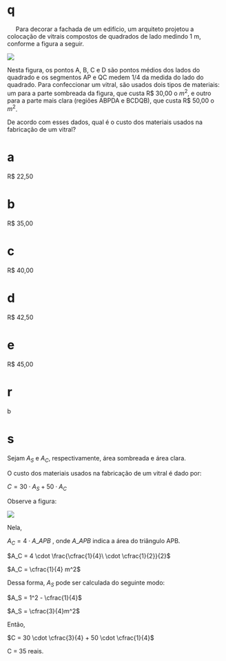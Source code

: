 # q
     Para decorar a fachada de um edifício, um arquiteto projetou a colocação de vitrais compostos de quadrados de lado medindo 1 m, conforme a figura a seguir.

![](https://firebasestorage.googleapis.com/v0/b/firebase-enemio.appspot.com/o/questoes%2F696%2Fe3f4da95-c99d-6823-5eeb-f1e1b6871ebf.png?alt=media\&token=9e62bcc8-b5cd-497a-9767-55b4882a4ddc)

Nesta figura, os pontos A, B, C e D são pontos médios dos lados do quadrado e os segmentos AP e QC medem 1/4 da medida do lado do quadrado. Para confeccionar um vitral, são usados dois tipos de materiais: um para a parte sombreada da figura, que custa R$ 30,00 o $m^2$, e outro para a parte mais clara (regiões ABPDA e BCDQB), que custa R$ 50,00 o $m^2$.

De acordo com esses dados, qual é o custo dos materiais usados na fabricação de um vitral?

# a
R$ 22,50

# b
R$ 35,00

# c
R$ 40,00

# d
R$ 42,50

# e
R$ 45,00

# r
b

# s
Sejam $A_S$ e $A_C$, respectivamente, área sombreada e área clara.

O custo dos materiais usados na fabricação de um vitral é dado por:

$C = 30 \cdot A_S + 50 \cdot A_C$

Observe a figura:

![](https://firebasestorage.googleapis.com/v0/b/firebase-enemio.appspot.com/o/questoes%2F696%2F872c9c9d-3c57-f25e-ba28-ce264cf56e3d.png?alt=media\&token=f296e3fe-7d57-463c-90ab-fa9ce591dfb4)

Nela,

$A_C = 4 \cdot A\_{APB}$ , onde $A\_{APB}$ indica a área do triângulo APB.

$A_C = 4 \cdot \frac{\cfrac{1}{4}\ \cdot \cfrac{1}{2}}{2}$

$A_C = \cfrac{1}{4} m^2$

Dessa forma, $A_S$ pode ser calculada do seguinte modo:

$A_S = 1^2 - \cfrac{1}{4}$

$A_S = \cfrac{3}{4}m^2$

Então,

$C = 30 \cdot \cfrac{3}{4} + 50 \cdot \cfrac{1}{4}$

C = 35 reais.
